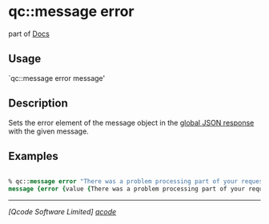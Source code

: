 qc::message error
===========

part of [Docs](../index.md)

Usage
-----
`qc::message error message'

Description
-----------
Sets the error element of the message object in the [global JSON response] with the given message.

Examples
--------
```tcl

% qc::message error "There was a problem processing part of your request. Please try again in a few moments."
message {error {value {There was a problem processing part of your request. Please try again in a few moments.}}}

```

----------------------------------
*[Qcode Software Limited] [qcode]*

[qcode]: http://www.qcode.co.uk "Qcode Software"
[global JSON response]: ../global-json-response.md
